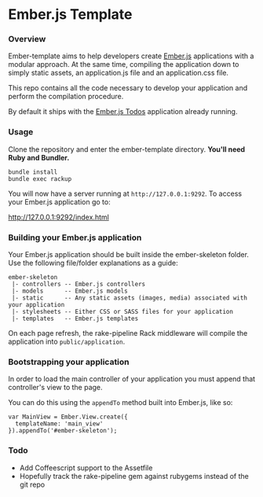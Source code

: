 # Ember.js Template

### Overview
Ember-template aims to help developers create [Ember.js](http://emberjs.com) applications with a modular approach.  At the same time, compiling the application down to simply static assets, an application.js file and an application.css file.

This repo contains all the code necessary to develop your application and perform the compilation procedure.

By default it ships with the [Ember.js Todos](http) application already running.

### Usage
Clone the repository and enter the ember-template directory.  **You'll need Ruby and Bundler.**

	bundle install
	bundle exec rackup

You will now have a server running at `http://127.0.0.1:9292`.  To access your Ember.js application go to:

http://127.0.0.1:9292/index.html

### Building your Ember.js application
Your Ember.js application should be built inside the ember-skeleton folder.  Use the following file/folder explanations as a guide:

	ember-skeleton
	 |-	controllers -- Ember.js controllers
	 |-	models		-- Ember.js models
	 |-	static 		-- Any static assets (images, media) associated with your application
	 |-	stylesheets	-- Either CSS or SASS files for your application
	 |-	templates	-- Ember.js templates

On each page refresh, the rake-pipeline Rack middleware will compile the application into `public/application`.

### Bootstrapping your application
In order to load the main controller of your application you must append that controller's view to the page.

You can do this using the `appendTo` method built into Ember.js, like so:

	var MainView = Ember.View.create({
	  templateName: 'main_view'
	}).appendTo('#ember-skeleton');


### Todo
* Add Coffeescript support to the Assetfile
* Hopefully track the rake-pipeline gem against rubygems instead of the git repo